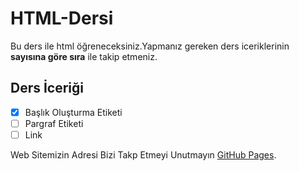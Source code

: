 # HTML-Dersi
Bu ders ile html öğreneceksiniz.Yapmanız gereken ders iceriklerinin **sayısına göre sıra** ile takip etmeniz.

## Ders İceriği
- [x] Başlık Oluşturma Etiketi
- [ ] Pargraf Etiketi
- [ ] Link

Web Sitemizin Adresi Bizi Takp Etmeyi Unutmayın [GitHub Pages](https://pages.github.com/).
